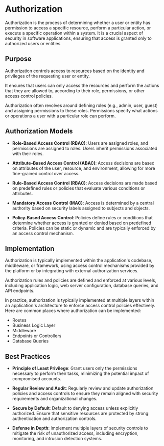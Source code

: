 # Authorization

Authorization is the process of determining whether a user or entity has permission to access a specific resource, perform a particular action, or execute a specific operation within a system. It is a crucial aspect of security in software applications, ensuring that access is granted only to authorized users or entities.

## Purpose

Authorization controls access to resources based on the identity and privileges of the requesting user or entity.

It ensures that users can only access the resources and perform the actions that they are allowed to, according to their role, permissions, or other access control policies.

Authorization often revolves around defining roles (e.g., admin, user, guest) and assigning permissions to these roles. Permissions specify what actions or operations a user with a particular role can perform.

## Authorization Models

- **Role-Based Access Control (RBAC)**: Users are assigned roles, and permissions are assigned to roles. Users inherit permissions associated with their roles.

- **Attribute-Based Access Control (ABAC)**: Access decisions are based on attributes of the user, resource, and environment, allowing for more fine-grained control over access.

- **Rule-Based Access Control (RBAC)**: Access decisions are made based on predefined rules or policies that evaluate various conditions or attributes.

- **Mandatory Access Control (MAC)**: Access is determined by a central authority based on security labels assigned to subjects and objects.

- **Policy-Based Access Control**: Policies define rules or conditions that determine whether access is granted or denied based on predefined criteria. Policies can be static or dynamic and are typically enforced by an access control mechanism.

## Implementation

Authorization is typically implemented within the application's codebase, middleware, or framework, using access control mechanisms provided by the platform or by integrating with external authorization services.

Authorization rules and policies are defined and enforced at various levels, including application logic, web server configuration, database queries, and API endpoints.

In practice, authorization is typically implemented at multiple layers within an application's architecture to enforce access control policies effectively. Here are common places where authorization can be implemented:

- Routes
- Business Logic Layer
- Middleware
- Endpoints or Controllers
- Database Queries

## Best Practices

- **Principle of Least Privilege**: Grant users only the permissions necessary to perform their tasks, minimizing the potential impact of compromised accounts.

- **Regular Review and Audit**: Regularly review and update authorization policies and access controls to ensure they remain aligned with security requirements and organizational changes.

- **Secure by Default**: Default to denying access unless explicitly authorized. Ensure that sensitive resources are protected by strong authentication and authorization controls.

- **Defense in Depth**: Implement multiple layers of security controls to mitigate the risk of unauthorized access, including encryption, monitoring, and intrusion detection systems.
